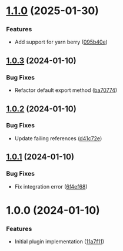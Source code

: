 # [1.1.0](https://github.com/SoftwareAG/semantic-release-monorepo/compare/v1.0.3...v1.1.0) (2025-01-30)


### Features

* Add support for yarn berry ([095b40e](https://github.com/SoftwareAG/semantic-release-monorepo/commit/095b40e97c336006757c78da394f8fe971180612))

## [1.0.3](https://github.com/SoftwareAG/semantic-release-monorepo/compare/v1.0.2...v1.0.3) (2024-01-10)


### Bug Fixes

* Refactor default export method ([ba70774](https://github.com/SoftwareAG/semantic-release-monorepo/commit/ba707745ad3108a35386b3cee33a02ce4b43fb75))

## [1.0.2](https://github.com/SoftwareAG/semantic-release-monorepo/compare/v1.0.1...v1.0.2) (2024-01-10)


### Bug Fixes

* Update failing references ([d41c72e](https://github.com/SoftwareAG/semantic-release-monorepo/commit/d41c72ebde6d4ddfa253ecfd6983e4f3ad580bac))

## [1.0.1](https://github.com/SoftwareAG/semantic-release-monorepo/compare/v1.0.0...v1.0.1) (2024-01-10)


### Bug Fixes

* Fix integration error ([6f4ef68](https://github.com/SoftwareAG/semantic-release-monorepo/commit/6f4ef68f770cc0f548fc1a7780c4e99b7a0543ac))

# 1.0.0 (2024-01-10)


### Features

* Initial plugin implementation ([11a7f11](https://github.com/SoftwareAG/semantic-release-monorepo/commit/11a7f113161469660c2e13576fe8ddccd4f5f249))
